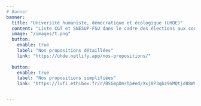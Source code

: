 ```yaml
---
# Banner
banner:
  title: "Université humaniste, démocratique et écologique (UHDE)"
  content: "Liste CGT et SNESUP-FSU dans le cadre des élections aux conseils centraux de l'UVSQ."
  image: "/images/t.png"
  button:
    enable: true
    label: "Nos propositions détaillées"
    link: "https://uhde.netlify.app/nos-propositions/"
    
  button:
    enable: true
    label: "Nos propositions simplifiées"
    link: "https://lufi.ethibox.fr/r/BSGmpDmrhp#ed/Xxj8P3qbz96MQtjd88WG9NCFzlJc+zHIqOHNxxv0="


---
```

